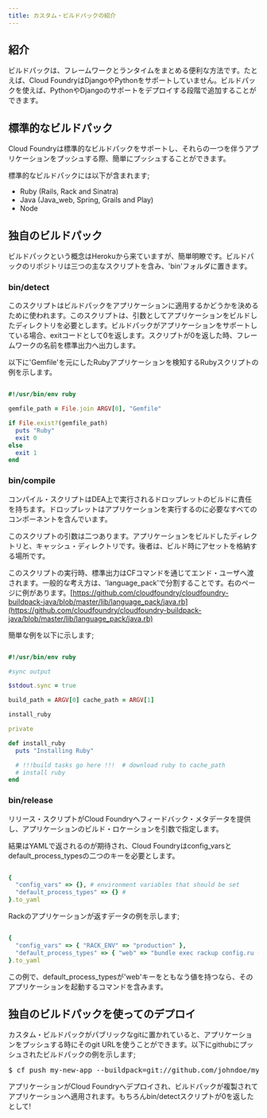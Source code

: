 ```yaml
---
title: カスタム・ビルドパックの紹介
---
```


## <a id='intro'></a>紹介 ##

ビルドパックは、フレームワークとランタイムをまとめる便利な方法です。たとえば、Cloud FoundryはDjangoやPythonをサポートしていません。ビルドパックを使えば、PythonやDjangoのサポートをデプロイする段階で追加することができます。

## <a id='standard-buildpacks'></a>標準的なビルドパック ##

Cloud Foundryは標準的なビルドパックをサポートし、それらの一つを伴うアプリケーションをプッシュする際、簡単にプッシュすることができます。

標準的なビルドパックには以下が含まれます;

* Ruby (Rails, Rack and Sinatra)
* Java (Java_web, Spring, Grails and Play)
* Node

## <a id='custom-buildpacks'></a>独自のビルドパック ##

ビルドパックという概念はHerokuから来ていますが、簡単明瞭です。ビルドパックのリポジトリは三つの主なスクリプトを含み、'bin'フォルダに置きます。

### <a id='detect-script'></a>bin/detect ###

このスクリプトはビルドパックをアプリケーションに適用するかどうかを決めるために使われます。このスクリプトは、引数としてアプリケーションをビルドしたディレクトリを必要とします。ビルドパックがアプリケーションをサポートしている場合、exitコードとして0を返します。スクリプトが0を返した時、フレームワークの名前を標準出力へ出力します。

以下に'Gemfile'を元にしたRubyアプリケーションを検知するRubyスクリプトの例を示します。

~~~ruby

#!/usr/bin/env ruby

gemfile_path = File.join ARGV[0], "Gemfile"

if File.exist?(gemfile_path)
  puts "Ruby"
  exit 0
else
  exit 1
end

~~~
### <a id='detect-script'></a>bin/compile ###

コンパイル・スクリプトはDEA上で実行されるドロップレットのビルドに責任を持ちます。ドロップレットはアプリケーションを実行するのに必要なすべてのコンポーネントを含んでいます。

このスクリプトの引数は二つあります。アプリケーションをビルドしたディレクトリと、キャッシュ・ディレクトリです。後者は、ビルド時にアセットを格納する場所です。

このスクリプトの実行時、標準出力はCFコマンドを通じてエンド・ユーザへ渡されます。一般的な考え方は、'language_pack'で分割することです。右のページに例があります。[https://github.com/cloudfoundry/cloudfoundry-buildpack-java/blob/master/lib/language_pack/java.rb](https://github.com/cloudfoundry/cloudfoundry-buildpack-java/blob/master/lib/language_pack/java.rb)

簡単な例を以下に示します;

~~~ruby

#!/usr/bin/env ruby

#sync output

$stdout.sync = true

build_path = ARGV[0] cache_path = ARGV[1]

install_ruby

private

def install_ruby
  puts "Installing Ruby"

  # !!!build tasks go here !!!  # download ruby to cache_path
  # install ruby
end

~~~

### <a id='detect-script'></a>bin/release ###

リリース・スクリプトがCloud Foundryへフィードバック・メタデータを提供し、アプリケーションのビルド・ロケーションを引数で指定します。

結果はYAMLで返されるのが期待され、Cloud Foundryはconfig\_varsとdefault\_process\_typesの二つのキーを必要とします。

~~~ruby

{
  "config_vars" => {}, # environment variables that should be set
  "default_process_types" => {} #
}.to_yaml

~~~

Rackのアプリケーションが返すデータの例を示します;

~~~ruby

{
  "config_vars" => { "RACK_ENV" => "production" },
  "default_process_types" => { "web" => "bundle exec rackup config.ru -p $PORT" }
}.to_yaml

~~~

この例で、default\_process\_typesが'web'キーをともなう値を持つなら、そのアプリケーションを起動するコマンドを含みます。

## <a id='deploying-with-custom-buildpacks'></a>独自のビルドパックを使ってのデプロイ ##

カスタム・ビルドパックがパブリックなgitに置かれていると、アプリケーションをプッシュする時にそのgit
URLを使うことができます。以下にgithubにプッシュされたビルドパックの例を示します;

<pre class="terminal">
$ cf push my-new-app --buildpack=git://github.com/johndoe/my-buildpack.git
</pre>

アプリケーションがCloud Foundryへデプロイされ、ビルドパックが複製されてアプリケーションへ適用されます。もちろんbin/detectスクリプトが0を返したとして!


